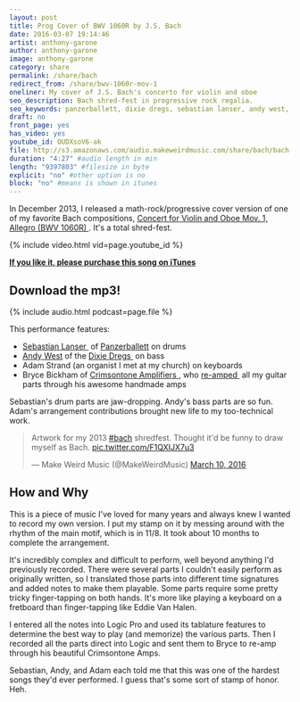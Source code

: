 ```yaml
---
layout: post
title: Prog Cover of BWV 1060R by J.S. Bach
date: 2016-03-07 19:14:46
artist: anthony-garone
author: anthony-garone
image: anthony-garone
category: share
permalink: /share/bach
redirect_from: /share/bwv-1060r-mov-1
oneliner: My cover of J.S. Bach's concerto for violin and oboe
seo_description: Bach shred-fest in progressive rock regalia.
seo_keywords: panzerballett, dixie dregs, sebastian lanser, andy west, adam strand, crimsontone amps, math rock, bach rock
draft: no
front_page: yes
has_video: yes
youtube_id: OUDXsoV6-ak
file: http://s3.amazonaws.com/audio.makeweirdmusic.com/share/bach/bach-1060r.m4a
duration: "4:27" #audio length in min
length: "9397803" #filesize in byte
explicit: "no" #other option is no
block: "no" #means is shown in itunes
---
```

In December 2013, I released a math-rock/progressive cover version of one of my favorite Bach compositions, [Concert for Violin and Oboe Mov. 1, Allegro (BWV 1060R)&nbsp;<i class="non-mwm fa fa-external-link-square"></i>](https://en.wikipedia.org/wiki/Keyboard_concertos_by_Johann_Sebastian_Bach#Concerto_in_C_minor.2C_BWV_1060). It's a total shred-fest.

{% include video.html vid=page.youtube_id %}

**[If you like it, please purchase this song on iTunes](https://itunes.apple.com/us/album/concerto-for-violin-oboe-in/id767515367)**

## Download the mp3!

{% include audio.html podcast=page.file %}

This performance features:

- [Sebastian Lanser&nbsp;<i class="non-mwm fa fa-external-link-square"></i>](http://sebastianlanser.com) of [Panzerballett](/discover/panzerballett) on drums
- [Andy West](/interview/andy-west) of the [Dixie Dregs&nbsp;<i class="non-mwm fa fa-external-link-square"></i>](https://en.wikipedia.org/wiki/Dixie_Dregs) on bass
- Adam Strand (an organist I met at my church) on keyboards
- Bryce Bickham of [Crimsontone Amplifiers&nbsp;<i class="non-mwm fa fa-external-link-square"></i>](http://crimsontone.com), who [re-amped&nbsp;<i class="non-mwm fa fa-external-link-square"></i>](https://en.wikipedia.org/wiki/Re-amp) all my guitar parts through his awesome handmade amps

Sebastian's drum parts are jaw-dropping. Andy's bass parts are so fun. Adam's arrangement contributions brought new life to my too-technical work.

<blockquote class="twitter-tweet" data-lang="en"><p lang="en" dir="ltr">Artwork for my 2013 <a href="https://twitter.com/hashtag/bach?src=hash">#bach</a> shredfest. Thought it&#39;d be funny to draw myself as Bach. <a href="https://t.co/F1QXIJX7u3">pic.twitter.com/F1QXIJX7u3</a></p>&mdash; Make Weird Music (@MakeWeirdMusic) <a href="https://twitter.com/MakeWeirdMusic/status/708064442823479296">March 10, 2016</a></blockquote>
<script async src="//platform.twitter.com/widgets.js" charset="utf-8"></script>

## How and Why

This is a piece of music I've loved for many years and always knew I wanted to record my own version. I put my stamp on it by messing around with the rhythm of the main motif, which is in 11/8. It took about 10 months to complete the arrangement.

It's incredibly complex and difficult to perform, well beyond anything I'd previously recorded. There were several parts I couldn't easily perform as originally written, so I translated those parts into different time signatures and added notes to make them playable. Some parts require some pretty tricky finger-tapping on both hands. It's more like playing a keyboard on a fretboard than finger-tapping like Eddie Van Halen.

I entered all the notes into Logic Pro and used its tablature features to determine the best way to play (and memorize) the various parts. Then I recorded all the parts direct into Logic and sent them to Bryce to re-amp through his beautiful Crimsontone Amps.

Sebastian, Andy, and Adam each told me that this was one of the hardest songs they'd ever performed. I guess that's some sort of stamp of honor. Heh.
